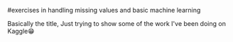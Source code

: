 #exercises in handling missing values and basic machine learning

Basically the title, Just trying to show some of the work I've been doing on Kaggle😁
